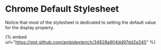 # Chrome Default Stylesheet

Notice that most of the stylesheet is dedicated to setting the default value for the display property.

{% embed url="https://gist.github.com/ambidexterich/34828a904dd97dd2a345" %}
